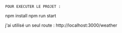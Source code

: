     POUR EXECUTER LE PROJET : 
    
npm install 
npm run start


j'ai utilisé un seul route : 
 http://localhost:3000/weather